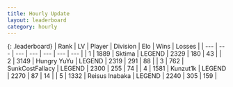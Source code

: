 ```yaml
---
title: Hourly Update
layout: leaderboard
category: hourly
---
```


{: .leaderboard}
| Rank | LV | Player | Division | Elo | Wins | Losses |
| --- | --- | --- | --- | --- | --- | --- |
| <span data-change="0">1</span> | 1889 | <span title="ID: 353063">Sktima</span> | LEGEND | <span data-change="16">2329</span> | <span data-change="4">180</span> | <span data-change="0">43</span> |
| <span data-change="1">2</span> | 3149 | <span title="ID: 164871">Hungry YuYu</span> | LEGEND | <span data-change="14">2319</span> | <span data-change="2">291</span> | <span data-change="0">88</span> |
| <span data-change="-1">3</span> | 762 | <span title="ID: 402846">SunkCostFallacy</span> | LEGEND | <span data-change="-9">2300</span> | <span data-change="0">255</span> | <span data-change="1">74</span> |
| <span data-change="0">4</span> | 1581 | <span title="ID: 392407">Kunzut1k</span> | LEGEND | <span data-change="0">2270</span> | <span data-change="0">87</span> | <span data-change="0">14</span> |
| <span data-change="0">5</span> | 1332 | <span title="ID: 451068">Reisus Inabaka</span> | LEGEND | <span data-change="0">2240</span> | <span data-change="0">305</span> | <span data-change="0">159</span> |